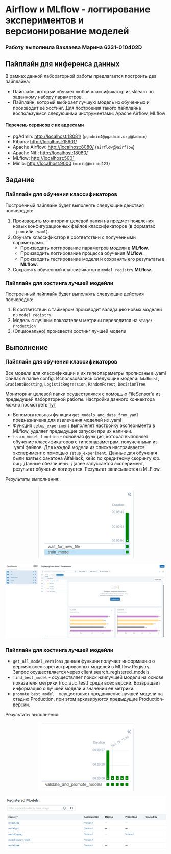 # Airflow и MLflow - логгирование экспериментов и версионирование моделей
### Работу выполнила Вахлаева Марина 6231-010402D
## Пайплайн для инференса данных

В рамках данной лабораторной работы предлагается построить два пайплайна:

- Пайплайн, который обучает любой классификатор из sklearn по заданному набору параметров.
- Пайплайн, который выбирает лучшую модель из обученных и производит её хостинг.
Для построения такого пайплайна воспользуемся следующими инструментами: Apache Airflow, MLflow

#### Перечень сервисов с их адресами

* pgAdmin: <http://localhost:18081/>  (`pgadmin4@pgadmin.org`@`admin`)
* Kibana: <http://localhost:15601/>
* Apache Airflow: <http://localhost:8080/> (`airflow`@`airflow`)
* Apache Nifi: <http://localhost:18080/>
* MLflow: <http://localhost:5001>
* Minio: <http://localhost:9000> (`minio`@`minio123`)

## Задание 
### Пайплайн для обучения классификаторов

Построенный пайплайн будет выполнять следующие действия поочередно:

1. Производить мониторинг целевой папки на предмет появления новых конфигурационных файлов классификаторов (в форматах `.json` или `.yaml`).
2. Обучать классификатор в соответствии с полученными параметрами. 
   - Производить логгирование параметров модели в **MLflow**. 
   - Производить логгирование процесса обучения **MLflow**. 
   - Производить тестирование модели и сохранять его результаты в **MLflow**.
3. Сохранять обученный классификатор в `model registry` **MLflow**.

### Пайплайн для хостинга лучшей модейли

Построенный пайплайн будет выполнять следующие действия поочередно:

1. В соответствии с таймером производит валидацию новых моделей из `model registry`.
2. Модель с лучшим показателем метрики переводится на `stage: Production`
3. (Опционально) произвести хостинг лучшей модели

## Выполнение
### Пайплайн для обучения классификаторов

Все модели для классификации и их гиперпараметры прописаны в .yaml файлах в папке config.
Использовались следующие модели: `AdaBoost`, `GradientBoosting`, `LogisticRegression`, `RandomForest`, `DecisionTree`. 

Мониторинг целевой папки осуществлялся с помощью FileSensor'a из предыдущей лабораторной работы. Настройки данного коннектора 
можно посмотреть [тут](https://github.com/vmokook/Lab-2-2024/blob/main/solution/LR2.md) 

   - Вспомогательная функция `get_models_and_data_from_yaml` предназначена для извлечения моделей из .yaml
   - Функция `setup_experiment` выполняет настройку эксперимента в MLflow, удаляет предыдущие запуски при их наличии.
   - `train_model_function` - основная функция, которая выполняет обучение классификаторов с гиперпараметрам, полученными из .yaml файлов.
Для каждой модели из списка настраивается эксперимент с помощью `setup_experiment`. Данные для обучения были взяты с хакатона AlfaHack, кейс по кредитному скорингу юр. лиц.
Данные обезличены. Далее запускается эксперимент, результат обучения логируется. Результат записывается в MLFlow.

Результаты выполнения: 

 <p align="center">
 <img width="300px" src="images/2.png" alt="qr"/>
</p>

![MLFlow](./images/1.png)

### Пайплайн для хостинга лучшей модейли

   - `get_all_model_versions` данная функция получает информацию о версиях всех зарегистрированных моделей в MLflow Registry.
Запрос осуществляется через client.search_registered_models.
   - `find_best_model` - осуществляет поиск наилучшей модели на основе показателя метрики (roc_auc_test) среди всех версий.
Возвращает информацию о лучшей модели и значении её метрики.
   - `promote_best_model` - осуществляет продвижение лучшей модели на стадию Production, при этом архивируются предыдущие Production-версии.

Результаты выполнения: 

 <p align="center">
 <img width="300px" src="images/3.png" alt="qr"/>
</p>

![MLFlow](./images/4.png)
